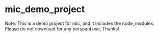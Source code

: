 # mic_demo_project
Note. This is a demo project for mic, and it includes the node_modules.
Please do not download for any persoanl use, Thanks!
